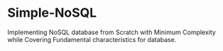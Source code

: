 # Simple-NoSQL
Implementing NoSQL database from Scratch with Minimum Complexity while Covering Fundamental characteristics for database.
